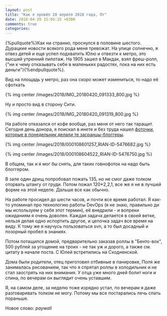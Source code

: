 ```yaml
---
layout: post
title: "Как я провёл 20 апреля 2018 года, Пт"
date: 2018-04-20 15:04:15 +0300
comments: true
categories: 
---
```

{%pullquote%}Как ни странно, проснулся в половине шестого. Дурацкие новости всякого рода меня тревожат. На улице солнечно, я отвез детей и еще успел подхватить Юлю и отвезти к метро, это высший утренний пилотаж. На 1905 зашел в Макдак, взял фреш-ролл, {"ни к чему отказывать себе в маленьких радостях, пока на них есть деньги"}{%endpullquote%}.

Вид на площадь у метро, раз она скоро может измениться, то надо её сфоткать

{% img center /images/2018/IMG_20180420_091333_800.jpg %}

Ну и просто вид в сторону Сити.

{% img center /images/2018/IMG_20180420_091319_800.jpg %}

На работе отказался от кофе вообще, раз меня от него так таращит. Сегодня день донора, я поискал в инете и без труда нашел [фоточки, которые в понедельник делали те засранцы-блоггеры](http://visualrian.ru/search/?query=%D0%95%D0%B2%D0%B3%D0%B5%D0%BD%D0%B8%D0%B9+%D0%91%D0%B8%D1%8F%D1%82%D0%BE%D0%B2&area=author&advanced=on&categories%5B%5D=health&country_id=&event_from=&created_from=&region_id=&event_to=&created_to=&city_id=&orientation=all&order=desc#main).

{% img center /images/2018/000108601257_RIAN-ID-5476682.jpg %}

{% img center /images/2018/000108604522_RIAN-ID-5476750.jpg %}

В общем, так и я мог бы снять, для таких говнофоток на надо быть блоггером.

В зале один дрищ попробовал пожать 135, но не смог даже толком оторвать штангу от груди. Потом пожал 120\*2,2,1, все же я не в лучшей форме на этой неделе. Дальше все как обычно.

На работе просидел до шести часов, и почти все время работал. Я как-то упоминал про технологию работы DevOps (я не знаю, правильно ди мы используем у себя этот термин), её внедрили - и вопреки ожиданиям я очень доволен. Каждая задача делается в своей ветке, нельзя делая одно испортить другое, и цепочка задач все время на виду. К тому же я научусь пользоваться svn, а то был досадный и позорный пробел в знаниях.

Потом потащился домой, предварительно заказав роллы в "Бенто-вок", 500 рублей за угощение на троих - не так уж и дорого, а также см. цитату в начале поста. С Юлей встретились на Сходненской.

Дома были родители, отец приготовил отбивные в панировке, Поля же занималась рисованием, так что я спрятал роллы в холодильник и не стал заострять на них внимания. У отца уже много дней болит ноги и спина, по вечерам он выглядит очень уставшим.

Я, на самом деле, за неделю тоже изрядно устал, по вечерам я даже разговаривать толком не могу. Потому мы все постарались лечь спать пораньше.

Новое слово: *paywall*
